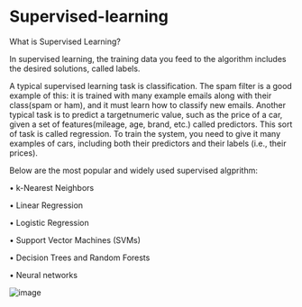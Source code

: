 # Supervised-learning

What is Supervised Learning?

In supervised learning, the training data you feed to the algorithm includes the desired solutions, called labels.

A typical supervised learning task is classification. The spam filter is a good example of this: it is trained with many example emails along with their  class(spam or ham), and it must learn how to classify new emails. 
Another typical task is to predict a  targetnumeric value, such as the price of a car, given a set of features(mileage, age, brand, etc.) called  predictors. 
This sort of task is called regression. To train the system, you need to give it many examples of cars, including both their predictors and their labels (i.e., their prices).

Below are the most popular and widely used supervised algprithm:

• k-Nearest Neighbors

• Linear Regression

• Logistic Regression

• Support Vector Machines (SVMs)

• Decision Trees and Random Forests

• Neural networks

![image](https://user-images.githubusercontent.com/58495173/110147186-54adf900-7e16-11eb-8461-445103903657.png)
